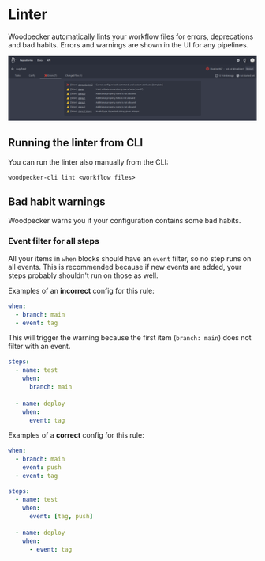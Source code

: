 # Linter

Woodpecker automatically lints your workflow files for errors, deprecations and bad habits. Errors and warnings are shown in the UI for any pipelines.

![errors and warnings in UI](./linter-warnings-errors.png)

## Running the linter from CLI

You can run the linter also manually from the CLI:

```shell
woodpecker-cli lint <workflow files>
```

## Bad habit warnings

Woodpecker warns you if your configuration contains some bad habits.

### Event filter for all steps

All your items in `when` blocks should have an `event` filter, so no step runs on all events. This is recommended because if new events are added, your steps probably shouldn't run on those as well.

Examples of an **incorrect** config for this rule:

```yaml
when:
  - branch: main
  - event: tag
```

This will trigger the warning because the first item (`branch: main`) does not filter with an event.

```yaml
steps:
  - name: test
    when:
      branch: main

  - name: deploy
    when:
      event: tag
```

Examples of a **correct** config for this rule:

```yaml
when:
  - branch: main
    event: push
  - event: tag
```

```yaml
steps:
  - name: test
    when:
      event: [tag, push]

  - name: deploy
    when:
      - event: tag
```
